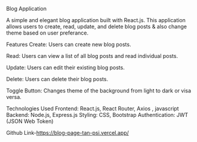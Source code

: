 Blog Application

A simple and elegant blog application built with React.js. This application allows users to create, read, update, and delete blog posts & also change theme based on user preferance.

Features
Create: Users can create new blog posts.

Read: Users can view a list of all blog posts and read individual posts.

Update: Users can edit their existing blog posts.

Delete: Users can delete their blog posts.

Toggle Button: Changes theme of the background from light to dark or visa versa.

Technologies Used
Frontend: React.js, React Router, Axios , javascript
Backend: Node.js, Express.js
Styling: CSS, Bootstrap
Authentication: JWT (JSON Web Token)

Github Link-https://blog-page-tan-psi.vercel.app/
